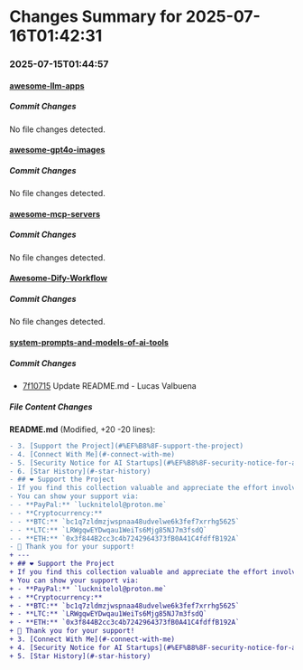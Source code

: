 # Changes Summary for 2025-07-16T01:42:31

### 2025-07-15T01:44:57

#### [awesome-llm-apps](https://github.com/Shubhamsaboo/awesome-llm-apps)

##### Commit Changes

No file changes detected.

#### [awesome-gpt4o-images](https://github.com/jamez-bondos/awesome-gpt4o-images)

##### Commit Changes

No file changes detected.

#### [awesome-mcp-servers](https://github.com/punkpeye/awesome-mcp-servers)

##### Commit Changes

No file changes detected.

#### [Awesome-Dify-Workflow](https://github.com/svcvit/Awesome-Dify-Workflow)

##### Commit Changes

No file changes detected.

#### [system-prompts-and-models-of-ai-tools](https://github.com/x1xhlol/system-prompts-and-models-of-ai-tools)

##### Commit Changes

- [7f10715](https://github.com/x1xhlol/system-prompts-and-models-of-ai-tools/commit/7f10715dc9ef830296ada1d2a39f7ac157094916) Update README.md - Lucas Valbuena


##### File Content Changes

**README.md** (Modified, +20 -20 lines):

```diff
- 3. [Support the Project](#%EF%B8%8F-support-the-project)
- 4. [Connect With Me](#-connect-with-me)
- 5. [Security Notice for AI Startups](#%EF%B8%8F-security-notice-for-ai-startups)
- 6. [Star History](#-star-history)
- ## ❤️ Support the Project
- If you find this collection valuable and appreciate the effort involved in obtaining and sharing these insights, please consider supporting the project. Your contribution helps keep this resource updated and allows for further exploration.
- You can show your support via:
- - **PayPal:** `lucknitelol@proton.me`
- - **Cryptocurrency:**
- - **BTC:** `bc1q7zldmzjwspnaa48udvelwe6k3fef7xrrhg5625`
- - **LTC:** `LRWgqwEYDwqau1WeiTs6Mjg85NJ7m3fsdQ`
- - **ETH:** `0x3f844B2cc3c4b7242964373fB0A41C4fdffB192A`
- 🙏 Thank you for your support!
+ ---
+ ## ❤️ Support the Project
+ If you find this collection valuable and appreciate the effort involved in obtaining and sharing these insights, please consider supporting the project. Your contribution helps keep this resource updated and allows for further exploration.
+ You can show your support via:
+ - **PayPal:** `lucknitelol@proton.me`
+ - **Cryptocurrency:**
+ - **BTC:** `bc1q7zldmzjwspnaa48udvelwe6k3fef7xrrhg5625`
+ - **LTC:** `LRWgqwEYDwqau1WeiTs6Mjg85NJ7m3fsdQ`
+ - **ETH:** `0x3f844B2cc3c4b7242964373fB0A41C4fdffB192A`
+ 🙏 Thank you for your support!
+ 3. [Connect With Me](#-connect-with-me)
+ 4. [Security Notice for AI Startups](#%EF%B8%8F-security-notice-for-ai-startups)
+ 5. [Star History](#-star-history)
```
